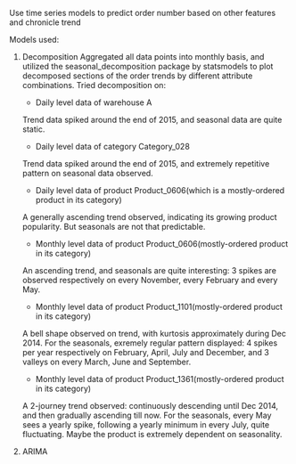Use time series models to predict order number based on other features and chronicle trend

Models used:
1. Decomposition
Aggregated all data points into monthly basis, and utilized the seasonal_decomposition package by statsmodels to plot decomposed sections of the order trends by different attribute combinations.
Tried decomposition on:
	- Daily level data of warehouse A
	
	Trend data spiked around the end of 2015, and seasonal data are quite static.
	
	- Daily level data of category Category_028
	
	Trend data spiked around the end of 2015, and extremely repetitive pattern on seasonal data observed.
	
	- Daily level data of product Product_0606(which is a mostly-ordered product in its category)
	
	A generally ascending trend observed, indicating its growing product popularity. But seasonals are not that predictable.
	
	- Monthly level data of product Product_0606(mostly-ordered product in its category)
	
	An ascending trend, and seasonals are quite interesting: 3 spikes are observed respectively on every November, every February and every May.
	
	- Monthly level data of product Product_1101(mostly-ordered product in its category)
	
	A bell shape observed on trend, with kurtosis approximately during Dec 2014. For the seasonals, exremely regular pattern displayed: 4 spikes per year respectively on February, April, July and December, and 3 valleys on every March, June and September.
	
	- Monthly level data of product Product_1361(mostly-ordered product in its category)
	
	A 2-journey trend observed: continuously descending until Dec 2014, and then gradually ascending till now. For the seasonals, every May sees a yearly spike, following a yearly minimum in every July, quite fluctuating. Maybe the product is extremely dependent on seasonality.

2. ARIMA
